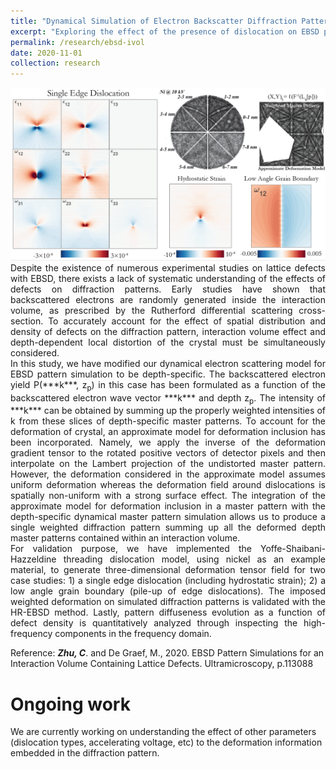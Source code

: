 ```yaml
---
title: "Dynamical Simulation of Electron Backscatter Diffraction Pattern"
excerpt: "Exploring the effect of the presence of dislocation on EBSD patterns <br/><img src='/images/ebsd-ivol.png'>"
permalink: /research/ebsd-ivol
date: 2020-11-01
collection: research
---
```

<img src='/images/ebsd-ivol-01.png' class="center"> 

<div style="text-align: justify"> Despite the existence of numerous experimental studies on lattice defects with EBSD, there exists a lack of systematic understanding of the effects of defects on diffraction patterns. Early studies have shown that backscattered electrons are randomly generated inside the interaction volume, as prescribed by the Rutherford differential scattering cross-section. To accurately account for the effect of spatial distribution and density of defects on the diffraction pattern, interaction volume effect and depth-dependent local distortion of the crystal must be simultaneously considered. </div>

<div style="text-align: justify"> In this study, we have modified our dynamical electron scattering model for EBSD pattern simulation to be depth-specific. The backscattered electron yield P(***k***, z<sub>p</sub>) in this case has been formulated as a function of the backscattered electron wave vector ***k*** and depth z<sub>p</sub>. The intensity of ***k*** can be obtained by summing up the properly weighted intensities of k from these slices of depth-specific master patterns. To account for the deformation of crystal, an approximate model for deformation inclusion has been incorporated. Namely, we apply the inverse of the deformation gradient tensor to the rotated positive vectors of detector pixels and then interpolate on the Lambert projection of the undistorted master pattern. However, the deformation considered in the approximate model assumes uniform deformation whereas the deformation field around dislocations is spatially non-uniform with a strong surface effect. The integration of the approximate model for deformation inclusion in a master pattern with the depth-specific dynamical master pattern simulation allows us to produce a single weighted diffraction pattern summing up all the deformed depth master patterns contained within an interaction volume. </div>

<div style="text-align: justify"> For validation purpose, we have implemented the Yoffe-Shaibani-Hazzeldine threading dislocation model, using nickel as an example material, to generate three-dimensional deformation tensor field for two case studies: 1) a single edge dislocation (including hydrostatic strain); 2) a low angle grain boundary (pile-up of edge dislocations). The imposed weighted deformation on simulated diffraction patterns is validated with the HR-EBSD method. Lastly, pattern diffuseness evolution as a function of defect density is quantitatively analyzed through inspecting the high-frequency components in the frequency domain. </div>

Reference: ***Zhu, C***. and De Graef, M., 2020. EBSD Pattern Simulations for an Interaction Volume Containing Lattice Defects. Ultramicroscopy, p.113088

Ongoing work
====
We are currently working on understanding the effect of other parameters (dislocation types, accelerating voltage, etc) to the deformation information embedded in the diffraction pattern.